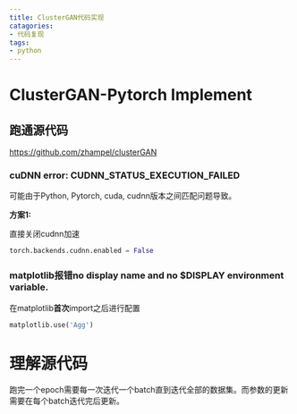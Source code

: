 ```yaml
---
title: ClusterGAN代码实现
catagories: 
- 代码复现
tags: 
- python
---
```


# ClusterGAN-Pytorch Implement

## 跑通源代码

https://github.com/zhampel/clusterGAN

### cuDNN error: CUDNN_STATUS_EXECUTION_FAILED

可能由于Python, Pytorch, cuda, cudnn版本之间匹配问题导致。

**方案1:**

直接关闭cudnn加速

```python
torch.backends.cudnn.enabled = False
```

### matplotlib报错no display name and no $DISPLAY environment variable.

在matplotlib**首次**import之后进行配置

```python
matplotlib.use('Agg')
```



# 理解源代码

跑完一个epoch需要每一次迭代一个batch直到迭代全部的数据集。而参数的更新需要在每个batch迭代完后更新。

